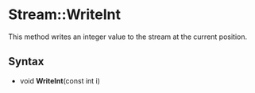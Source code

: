# Stream::WriteInt #
This method writes an integer value to the stream at the current position.

## Syntax ##
- void **WriteInt**(const int i)
